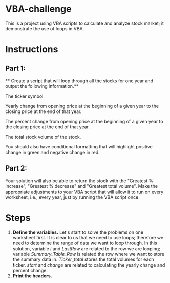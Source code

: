 # VBA-challenge
This is a project using VBA scripts to calculate and analyze stock market; it demonstrate the use of loops in VBA. 

# Instructions
## Part 1: 
** Create a script that will loop through all the stocks for one year and output the following information.**

The ticker symbol.

Yearly change from opening price at the beginning of a given year to the closing price at the end of that year.

The percent change from opening price at the beginning of a given year to the closing price at the end of that year.

The total stock volume of the stock.

You should also have conditional formatting that will highlight positive change in green and negative change in red.
## Part 2: 
Your solution will also be able to return the stock with the "Greatest % increase", "Greatest % decrease" and "Greatest total volume". 
Make the appropriate adjustments to your VBA script that will allow it to run on every worksheet, i.e., every year, just by running the VBA script once.
# Steps
1. **Define the variables.** Let's start to solve the problems on one worksheet first. It is clear to us that we need to use loops; therefore we need to determine the range of data we want to loop through. In this solution, variable *i* and *LastRow* are related to the row we are looping; variable *Summary_Table_Row* is related the row where we want to store the summary data in. *Ticker_total* stores the total volumes for each ticker. *start* and *change* are related to calculating the yearly change and percent change. 
2. **Print the headers.**
